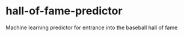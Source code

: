 hall-of-fame-predictor
======================

Machine learning predictor for entrance into the baseball hall of fame